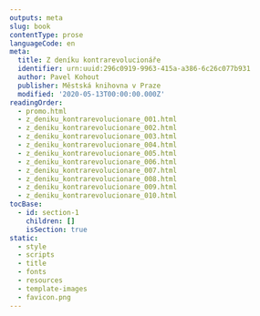 ```yaml
---
outputs: meta
slug: book
contentType: prose
languageCode: en
meta:
  title: Z deníku kontrarevolucionáře
  identifier: urn:uuid:296c0919-9963-415a-a386-6c26c077b931
  author: Pavel Kohout
  publisher: Městská knihovna v Praze
  modified: '2020-05-13T00:00:00.000Z'
readingOrder:
  - promo.html
  - z_deniku_kontrarevolucionare_001.html
  - z_deniku_kontrarevolucionare_002.html
  - z_deniku_kontrarevolucionare_003.html
  - z_deniku_kontrarevolucionare_004.html
  - z_deniku_kontrarevolucionare_005.html
  - z_deniku_kontrarevolucionare_006.html
  - z_deniku_kontrarevolucionare_007.html
  - z_deniku_kontrarevolucionare_008.html
  - z_deniku_kontrarevolucionare_009.html
  - z_deniku_kontrarevolucionare_010.html
tocBase:
  - id: section-1
    children: []
    isSection: true
static:
  - style
  - scripts
  - title
  - fonts
  - resources
  - template-images
  - favicon.png
---
```

